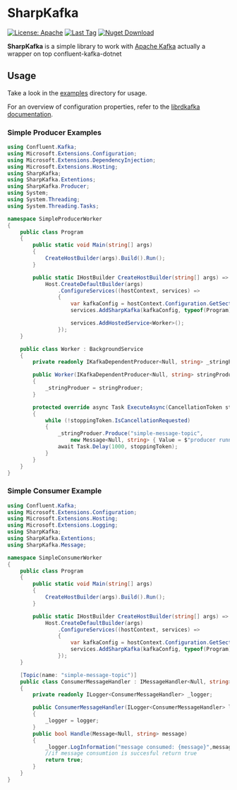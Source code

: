 # SharpKafka
[![License: Apache](https://img.shields.io/github/license/damirci/SharpKafka)](https://opensource.org/licenses/Apache-2.0)
[![Last Tag](https://img.shields.io/github/v/tag/damirci/SharpKafka)](https://github.com/damirci/SharpKafka/tags)
[![Nuget Download](https://img.shields.io/nuget/dt/SharpKafka)](https://www.nuget.org/packages/SharpKafka/)


**SharpKafka** is a simple library to work with [Apache Kafka](http://kafka.apache.org/) actually a wrapper on top confluent-kafka-dotnet

## Usage

Take a look in the [examples](examples) directory for usage.

For an overview of configuration properties, refer to the [librdkafka documentation](https://github.com/edenhill/librdkafka/blob/master/CONFIGURATION.md).

### Simple Producer Examples


```csharp
using Confluent.Kafka;
using Microsoft.Extensions.Configuration;
using Microsoft.Extensions.DependencyInjection;
using Microsoft.Extensions.Hosting;
using SharpKafka;
using SharpKafka.Extentions;
using SharpKafka.Producer;
using System;
using System.Threading;
using System.Threading.Tasks;

namespace SimpleProducerWorker
{
    public class Program
    {
        public static void Main(string[] args)
        {
            CreateHostBuilder(args).Build().Run();
        }

        public static IHostBuilder CreateHostBuilder(string[] args) =>
            Host.CreateDefaultBuilder(args)
                .ConfigureServices((hostContext, services) =>
                {
                    var kafkaConfig = hostContext.Configuration.GetSection("Kafka").Get<KafkaConfig>();
                    services.AddSharpKafka(kafkaConfig, typeof(Program));

                    services.AddHostedService<Worker>();
                });
    }

    public class Worker : BackgroundService
    {
        private readonly IKafkaDependentProducer<Null, string> _stringProduer;

        public Worker(IKafkaDependentProducer<Null, string> stringProduer)
        {
            _stringProduer = stringProduer;
        }

        protected override async Task ExecuteAsync(CancellationToken stoppingToken)
        {
            while (!stoppingToken.IsCancellationRequested)
            {
                _stringProduer.Produce("simple-message-topic",
                    new Message<Null, string> { Value = $"producer running at: {DateTimeOffset.Now}" });
                await Task.Delay(1000, stoppingToken);
            }
        }
    }
}
```

### Simple Consumer Example


```csharp
using Confluent.Kafka;
using Microsoft.Extensions.Configuration;
using Microsoft.Extensions.Hosting;
using Microsoft.Extensions.Logging;
using SharpKafka;
using SharpKafka.Extentions;
using SharpKafka.Message;

namespace SimpleConsumerWorker
{
    public class Program
    {
        public static void Main(string[] args)
        {
            CreateHostBuilder(args).Build().Run();
        }

        public static IHostBuilder CreateHostBuilder(string[] args) =>
            Host.CreateDefaultBuilder(args)
                .ConfigureServices((hostContext, services) =>
                {
                    var kafkaConfig = hostContext.Configuration.GetSection("Kafka").Get<KafkaConfig>();
                    services.AddSharpKafka(kafkaConfig, typeof(Program));
                });
    }

    [Topic(name: "simple-message-topic")]
    public class ConsumerMessageHandler : IMessageHandler<Null, string>
    {
        private readonly ILogger<ConsumerMessageHandler> _logger;

        public ConsumerMessageHandler(ILogger<ConsumerMessageHandler> logger)
        {
            _logger = logger;
        }
        public bool Handle(Message<Null, string> message)
        {
            _logger.LogInformation("message consumed: {message}",message.Value);
            //if message consumtion is succesful return true
            return true;
        }
    }
}

```
